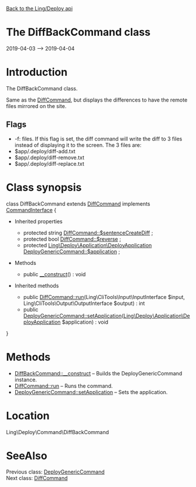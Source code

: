 [Back to the Ling/Deploy api](https://github.com/lingtalfi/Deploy/blob/master/doc/api/Ling/Deploy.md)



The DiffBackCommand class
================
2019-04-03 --> 2019-04-04






Introduction
============

The DiffBackCommand class.

Same as the [DiffCommand](https://github.com/lingtalfi/Deploy/blob/master/doc/api/Ling/Deploy/Command/DiffCommand.md), but displays the differences to have the remote files mirrored on the site.


Flags
------------
- -f: files. If this flag is set, the diff command will write the diff to 3 files instead of displaying it
to the screen. The 3 files are:
- $app/.deploy/diff-add.txt
- $app/.deploy/diff-remove.txt
- $app/.deploy/diff-replace.txt



Class synopsis
==============


class <span class="pl-k">DiffBackCommand</span> extends [DiffCommand](https://github.com/lingtalfi/Deploy/blob/master/doc/api/Ling/Deploy/Command/DiffCommand.md) implements [CommandInterface](https://github.com/lingtalfi/CliTools/blob/master/doc/api/Ling/CliTools/Command/CommandInterface.md) {

- Inherited properties
    - protected string [DiffCommand::$sentenceCreateDiff](#property-sentenceCreateDiff) ;
    - protected bool [DiffCommand::$reverse](#property-reverse) ;
    - protected [Ling\Deploy\Application\DeployApplication](https://github.com/lingtalfi/Deploy/blob/master/doc/api/Ling/Deploy/Application/DeployApplication.md) [DeployGenericCommand::$application](#property-application) ;

- Methods
    - public [__construct](https://github.com/lingtalfi/Deploy/blob/master/doc/api/Ling/Deploy/Command/DiffBackCommand/__construct.md)() : void

- Inherited methods
    - public [DiffCommand::run](https://github.com/lingtalfi/Deploy/blob/master/doc/api/Ling/Deploy/Command/DiffCommand/run.md)(Ling\CliTools\Input\InputInterface $input, Ling\CliTools\Output\OutputInterface $output) : int
    - public [DeployGenericCommand::setApplication](https://github.com/lingtalfi/Deploy/blob/master/doc/api/Ling/Deploy/Command/DeployGenericCommand/setApplication.md)([Ling\Deploy\Application\DeployApplication](https://github.com/lingtalfi/Deploy/blob/master/doc/api/Ling/Deploy/Application/DeployApplication.md) $application) : void

}






Methods
==============

- [DiffBackCommand::__construct](https://github.com/lingtalfi/Deploy/blob/master/doc/api/Ling/Deploy/Command/DiffBackCommand/__construct.md) &ndash; Builds the DeployGenericCommand instance.
- [DiffCommand::run](https://github.com/lingtalfi/Deploy/blob/master/doc/api/Ling/Deploy/Command/DiffCommand/run.md) &ndash; Runs the command.
- [DeployGenericCommand::setApplication](https://github.com/lingtalfi/Deploy/blob/master/doc/api/Ling/Deploy/Command/DeployGenericCommand/setApplication.md) &ndash; Sets the application.





Location
=============
Ling\Deploy\Command\DiffBackCommand


SeeAlso
==============
Previous class: [DeployGenericCommand](https://github.com/lingtalfi/Deploy/blob/master/doc/api/Ling/Deploy/Command/DeployGenericCommand.md)<br>Next class: [DiffCommand](https://github.com/lingtalfi/Deploy/blob/master/doc/api/Ling/Deploy/Command/DiffCommand.md)<br>
